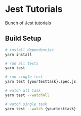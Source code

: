 # Jest Tutorials
Bunch of Jest tutorials

## Build Setup

``` bash
# install dependencies
yarn install

# run all tests
yarn test

# run single test
yarn test {yourtesttask}.spec.js

# watch all task
yarn test --watchAll

# watch single task
yarn test --watch {yourtesttask}
```